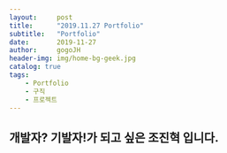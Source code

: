 ```yaml
---
layout:     post
title:      "2019.11.27 Portfolio"
subtitle:   "Portfolio"
date:       2019-11-27
author:     gogoJH
header-img: img/home-bg-geek.jpg
catalog: true
tags:
    - Portfolio
    - 구직
    - 프로젝트
---
```

## 개발자? 기발자!가 되고 싶은 조진혁 입니다.

<!--stackedit_data:
eyJoaXN0b3J5IjpbNTI0NDcwNTc4LDE5OTI0Mzk5ODRdfQ==
-->